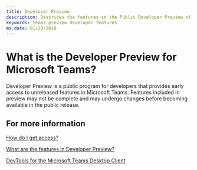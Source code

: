 ```yaml
---
title: Developer Preview
description: Describes the features in the Public Developer Preview of Microsoft Teams
keywords: teams preview developer features
ms.date: 01/20/2018
---
```

# What is the Developer Preview for Microsoft Teams?

Developer Preview is a public program for developers that provides early access to unreleased features in Microsoft Teams.
Features included in preview may not be complete and may undergo changes before becoming available in the public release.

## For more information

[How do I get access?](~/resources/dev-preview/developer-preview)

[What are the features in Developer Preview?](~/resources/dev-preview/developer-preview-features)

[DevTools for the Microsoft Teams Desktop Client](~/resources/dev-preview/developer-preview-tools)